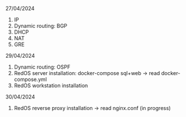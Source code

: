 27/04/2024 

1. IP
2. Dynamic routing: BGP
3. DHCP
4. NAT
5. GRE

29/04/2024

1. Dynamic routing: OSPF
2. RedOS server installation: docker-compose sql+web -> read docker-compose.yml
3. RedOS workstation installation

30/04/2024

1. RedOS reverse proxy installation -> read nginx.conf (in progress)
